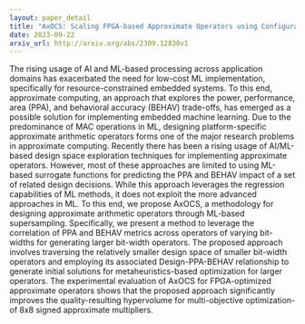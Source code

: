 ```yaml
---
layout: paper_detail
title: "AxOCS: Scaling FPGA-based Approximate Operators using Configuration Supersampling"
date: 2023-09-22
arxiv_url: http://arxiv.org/abs/2309.12830v1
---
```


The rising usage of AI and ML-based processing across application domains has exacerbated the need for low-cost ML implementation, specifically for resource-constrained embedded systems. To this end, approximate computing, an approach that explores the power, performance, area (PPA), and behavioral accuracy (BEHAV) trade-offs, has emerged as a possible solution for implementing embedded machine learning. Due to the predominance of MAC operations in ML, designing platform-specific approximate arithmetic operators forms one of the major research problems in approximate computing. Recently there has been a rising usage of AI/ML-based design space exploration techniques for implementing approximate operators. However, most of these approaches are limited to using ML-based surrogate functions for predicting the PPA and BEHAV impact of a set of related design decisions. While this approach leverages the regression capabilities of ML methods, it does not exploit the more advanced approaches in ML. To this end, we propose AxOCS, a methodology for designing approximate arithmetic operators through ML-based supersampling. Specifically, we present a method to leverage the correlation of PPA and BEHAV metrics across operators of varying bit-widths for generating larger bit-width operators. The proposed approach involves traversing the relatively smaller design space of smaller bit-width operators and employing its associated Design-PPA-BEHAV relationship to generate initial solutions for metaheuristics-based optimization for larger operators. The experimental evaluation of AxOCS for FPGA-optimized approximate operators shows that the proposed approach significantly improves the quality-resulting hypervolume for multi-objective optimization-of 8x8 signed approximate multipliers.
